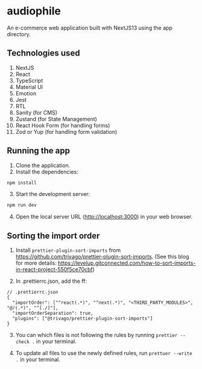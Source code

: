 # audiophile

An e-commerce web application built with NextJS13 using the app directory.

## Technologies used

1. NextJS
2. React
3. TypeScript
4. Material UI
5. Emotion
6. Jest
7. RTL
8. Sanity (for CMS)
9. Zustand (for State Management)
10. React Hook Form (for handling forms)
11. Zod or Yup (for handling form validation)

## Running the app

1. Clone the application.
2. Install the dependencies:

```bash
npm install
```

3. Start the development server:

```bash
npm run dev
```

4. Open the local server URL ([http://localhost:3000](http://localhost:3000)) in your web browser.

## Sorting the import order

1. Install `prettier-plugin-sort-imports` from https://github.com/trivago/prettier-plugin-sort-imports. (See this blog for more details: https://levelup.gitconnected.com/how-to-sort-imports-in-react-project-550f5ce70cbf)

2. In .prettierrc.json, add the ff:

```
// .prettierrc.json
{
  "importOrder": ["^react(.*)", "^next(.*)", "<THIRD_PARTY_MODULES>", "@/(.*)", "^[./]"],
  "importOrderSeparation": true,
  "plugins": ["@trivago/prettier-plugin-sort-imports"]
}
```

3. You can which files is not following the rules by running `prettier --check .` in your terminal.

4. To update all files to use the newly defined rules, run `prettuer --write .` in your terminal.
